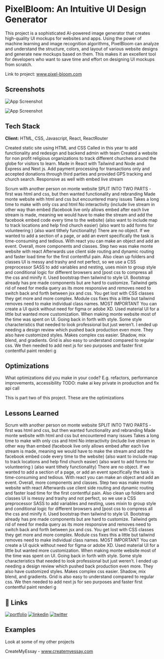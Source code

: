 
# PixelBloom: An Intuitive UI Design Generator

This project is a sophisticated AI-powered image generator that creates high-quality UI mockups for websites and apps. Using the power of machine learning and image recognition algorithms, PixelBloom can analyze and understand the structure, colors, and layout of various website designs and generate new mockups based on them. This makes it an excellent tool for developers who want to save time and effort on designing UI mockups from scratch.



Link to project: www.pixel-bloom.com

## Screenshots

![App Screenshot](https://monte-assets.s3.amazonaws.com/project-images/PixelBloom/Screenshot+2023-02-14+at+6.21.40+PM.png)

![App Screenshot](https://monte-assets.s3.amazonaws.com/project-images/PixelBloom/Screenshot+2023-02-14+at+6.21.47+PM.png)


## Tech Stack

**Client:** HTML, CSS, Javascript, React, ReactRouter


Created static site using HTML and CSS
Called in this  year to add functionality and redesign and backend admin with team
Created a website for non profit religious organizations to track different churches around the globe for visitors to learn. Made in React with Tailwind and Node and Express and Next js.  Add payment processing for transactions only and accepted donations through third parties and provided GPS tracking and church search. Responsive as well with embed live stream

Scrum with another person on monte website
SPLIT INTO TWO PARTS - first was html and css, but then wanted functionality and rebranding
Made monte website with html and css but encountered many issues
Takes a long time to make with only css and html
No interactivity (include live stream in other way than embed (facebook live only allows embed after each  live stream is made, meaning we would have to make the stream and add the facebook embed code every time to the website) (also want to include map to track locations and help find church easier) (also want to add forms for volunteering ) (also want tithely functionality)
There are no object. If we wanted to add a section of a page, or add an event specifically the task is time-consuming and tedious. With react you can make an object and add an event. 
Overall, more components and classes.
Step two was make monte website with react
Afterwards use client side  routing and dynamic routing and faster load time for the first contentful pain. Also clean up folders and classes
UI is messy and trashy and not perfect, so we use a CSS preprocessor SASS to add variables and nesting, uses mixin to group style and conditional logic for different browsers and [post css to compress all the css and minify it. Used bootstrap then tailwind to style UI. Bootstrap already has pre made components but are hard to customize. Tailwind gets rid of need for media query as its more responsive and removes need to switch back and forth between jsx and css. You get lost with CSS classes they get more and more complex. Module css fixes this a little but tailwind removes need to make individual class names. MOST IMPORTANT You can create a UI quick without need for figma or adobe XD. Used material UI for a little but wanted more customization. When making monte website most of the time was spent on UI. Going back in forth with style. Some style characteristics that needed to look professional but just weren’t. I ended up needing a design review which pushed back production even more. They also have customized styles. Makes complex css easier. Shadow, mix blend, and gradients. Grid is also easy to understand compared to regular css.
We then needed to add next js for seo purposes and faster first contentful paint renderi g



## Optimizations

What optimizations did you make in your code? E.g. refactors, performance improvements, accessibility
TODO: make ai key private in production and fix api call

This is part two of this project. These are the optimizations
## Lessons Learned

Scrum with another person on monte website
SPLIT INTO TWO PARTS - first was html and css, but then wanted functionality and rebranding
Made monte website with html and css but encountered many issues
Takes a long time to make with only css and html
No interactivity (include live stream in other way than embed (facebook live only allows embed after each  live stream is made, meaning we would have to make the stream and add the facebook embed code every time to the website) (also want to include map to track locations and help find church easier) (also want to add forms for volunteering ) (also want tithely functionality)
There are no object. If we wanted to add a section of a page, or add an event specifically the task is time-consuming and tedious. With react you can make an object and add an event. 
Overall, more components and classes.
Step two was make monte website with react
Afterwards use client side  routing and dynamic routing and faster load time for the first contentful pain. Also clean up folders and classes
UI is messy and trashy and not perfect, so we use a CSS preprocessor SASS to add variables and nesting, uses mixin to group style and conditional logic for different browsers and [post css to compress all the css and minify it. Used bootstrap then tailwind to style UI. Bootstrap already has pre made components but are hard to customize. Tailwind gets rid of need for media query as its more responsive and removes need to switch back and forth between jsx and css. You get lost with CSS classes they get more and more complex. Module css fixes this a little but tailwind removes need to make individual class names. MOST IMPORTANT You can create a UI quick without need for figma or adobe XD. Used material UI for a little but wanted more customization. When making monte website most of the time was spent on UI. Going back in forth with style. Some style characteristics that needed to look professional but just weren’t. I ended up needing a design review which pushed back production even more. They also have customized styles. Makes complex css easier. Shadow, mix blend, and gradients. Grid is also easy to understand compared to regular css.
We then needed to add next js for seo purposes and faster first contentful paint renderi g


## 🔗 Links
[![portfolio](https://img.shields.io/badge/my_portfolio-000?style=for-the-badge&logo=ko-fi&logoColor=white)](https://katherineoelsner.com/)
[![linkedin](https://img.shields.io/badge/linkedin-0A66C2?style=for-the-badge&logo=linkedin&logoColor=white)](https://www.linkedin.com/)
[![twitter](https://img.shields.io/badge/twitter-1DA1F2?style=for-the-badge&logo=twitter&logoColor=white)](https://twitter.com/)


## Examples

Look at some of my other projects

CreateMyEssay - www.createmyessay.com
